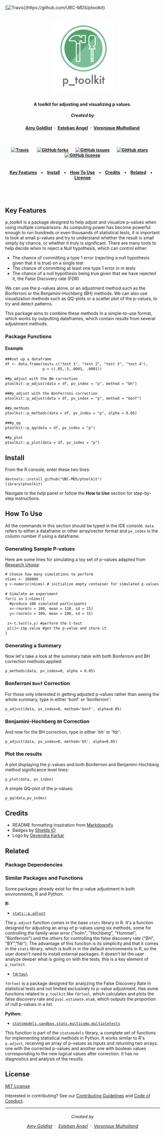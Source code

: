 [![Travis](https://img.shields.io/travis/UBC-MDS/ptoolkit.svg?)](https://github.com/UBC-MDS/ptoolkit)

<h5 align="center">
  <br>
<img src="doc/pictures/p_toolkit_logo.png" alt="p_toolkit" width="200"></a>
<br>
</h5>

<h4 align="center">A toolkit for adjusting and visualizing p values</a>.</h4>

<h5 align="center">
Created by</a></h5>

<h4 align="center">

[Amy Goldlist](https://github.com/amygoldlist) &nbsp;&middot;&nbsp;
[Esteban Angel](https://github.com/estebanangelm) &nbsp;&middot;&nbsp;
[Veronique Mulholland](https://github.com/vmulholl)
</a></h4>

<br>
<h4 align="center">

[![Travis](https://img.shields.io/travis/UBC-MDS/ptoolkit.svg?style=social)](https://github.com/UBC-MDS/ptoolkit)
&nbsp;&nbsp;&nbsp;&nbsp;&nbsp;&nbsp;
[![GitHub forks](https://img.shields.io/github/forks/UBC-MDS/ptoolkit.svg?style=social)](https://github.com/UBC-MDS/ptoolkit/network)&nbsp;&nbsp;&nbsp;&nbsp;&nbsp;&nbsp;
[![GitHub issues](https://img.shields.io/github/issues/UBC-MDS/ptoolkit.svg?style=social)](https://github.com/UBC-MDS/ptoolkit/issues)&nbsp;&nbsp;&nbsp;&nbsp;&nbsp;&nbsp;
[![GitHub stars](https://img.shields.io/github/stars/UBC-MDS/ptoolkit.svg?style=social)](https://github.com/UBC-MDS/ptoolkit/stargazers)&nbsp;&nbsp;&nbsp;&nbsp;&nbsp;&nbsp;
[![GitHub license](https://img.shields.io/github/license/UBC-MDS/ptoolkit.svg?style=social)](https://github.com/UBC-MDS/ptoolkit/blob/master/LICENSE)
</a></h4>


<h1></h1>
<h4 align="center">
  <a href="#key-features">Key Features</a> &nbsp;&nbsp;&nbsp;•&nbsp;&nbsp;&nbsp;
  <a href="#install">Install</a> &nbsp;&nbsp;&nbsp;•&nbsp;&nbsp;&nbsp;
  <a href="#how-to-use">How To Use</a> &nbsp;&nbsp;&nbsp;•&nbsp;&nbsp;&nbsp;
  <a href="#credits">Credits</a> &nbsp;&nbsp;&nbsp;•&nbsp;&nbsp;&nbsp;
  <a href="#related">Related</a> &nbsp;&nbsp;&nbsp;•&nbsp;&nbsp;&nbsp;
  <a href="#license">License</a>
</h4>
<h1></h1>

<br>

## Key Features

p_toolkit is a package designed to help adjust and visualize p-values when using multiple comparisons.  As computing power has become powerful enough to run hundreds or even thousands of statistical tests, it is important to look at small p-values and try to understand whether the result is small simply by chance, or whether it truly is significant.  There are many tools to help decide when to reject a Null hypothesis, which can control either:

*  The chance of committing a type 1 error (rejecting a null hypothesis given that it is true) on a single test
* The chance of committing at least one type 1 error in *m* tests
* The chance of a null hypothesis being true given that we have rejected it, the False Discovery rate (FDR)

We can use the p-values alone, or an adjustment method such as the Bonferroni  or the Benjamini-Hochberg (BH) methods.  We can also use visualization methods such as QQ-plots or a scatter plot of the p-values, to try and detect patterns.

This package aims to combine these methods in a simple-to-use format, which works by outputting dataframes, which contain results from several adjustment methods.

### Package Functions


#### Example
```{R}
###set up a dataframe
df <- data.frame(test= c("test 1", "test 2", "test 3", "test 4"),
                 p = c(.05,.5,.0001, .0001))

##p_adjust with the BH correction
ptoolkit::p_adjust(data = df, pv_index = "p", method = "bh")

###p_adjust with the Bonferroni correction
ptoolkit::p_adjust(data = df, pv_index = "p", method = "bonf")

##p_methods
ptoolkit::p_methods(data = df, pv_index = "p", alpha = 0.05)

###p_qq
ptoolkit::p_qq(data = df, pv_index = "p")

##p_plot
ptoolkit::p_plot(data = df, pv_index = "p")
```


## Install

From the R console, enter these two lines:
```
devtools::install_github("UBC-MDS/ptoolkit")
library(ptoolkit)
```
Navigate to the *help* panel or follow the **How to Use** section for step-by-step instructions.

## How To Use

All the commands in this section should be typed in the IDE console. `data` refers to either a dataframe or other array/vector format and `pv_index` is the column number if using a dataframe.

### Generating Sample P-values
Here are some lines for simulating a toy set of p-values adapted from [Research Utopia](https://researchutopia.wordpress.com/2013/11/10/understanding-p-values-via-simulations/):

```
# Choose how many simulations to perform
nSims <- 100000
p <-numeric(nSims) # initialize empty container for simulated p-values

# Simulate an experiment
for(i in 1:nSims){
  #produce 100 simulated participants
  x<-rnorm(n = 100, mean = 110, sd = 15)
  y<-rnorm(n = 100, mean = 100, sd = 15)

 z<-t.test(x,y) #perform the t-test
 p[i]<-z$p.value #get the p-value and store it
}
```

### Generating a Summary

Now let's take a look at the summary table with both Bonferroni and BH correction methods applied:

```
p_methods(data, pv_index=0, alpha = 0.05)
```

### Bonferroni `Bonf` Correction

For those only interested in getting adjusted p-values rather than seeing the whole summary, type in either 'bonf' or 'bonferroni':

```
p_adjust(data, pv_index=0, method='bonf', alpha=0.05)
```

### Benjamini-Hochberg `BH` Correction

And now for the BH correction, type in either 'bh' or 'fdr':

```
p_adjust(data, pv_index=0, method='bh', alpha=0.05)
```
### Plot the results

A plot displaying the p-values and both Bonferroni and Benjamini-Hochberg method significance level lines:

```
p_plot(data, pv_index)
```
A simple QQ-plot of the p-values:
```
p_qq(data,pv_index)
```



## Credits

* README formatting inspiration from  [Markdownify](https://github.com/amitmerchant1990/electron-markdownify/blob/master/README.md#key-features)
* Badges by [Shields IO](https://shields.io/)
* Logo by [Devendra Karkar](https://www.iconfinder.com/dev-patel)


## Related

### Package Dependencies

### Similar Packages and Functions

Some packages already exist for the p-value adjustment in both environments, R and Python:

**R:**

* [`stats::p.adjust`](https://www.rdocumentation.org/packages/stats/versions/3.4.3)

The `p.adjust` function comes in the base `stats` library in R. It's a function designed for adjusting an array of p-values using six methods, some for controlling the family-wise error ("holm", "Hochberg", "Hommel", "Bonferroni") and the others for controlling the false discovery rate ("BH", "BY","fdr"). The advantage of this function is its simplicity and that it comes in the `stats` library, which is built in in the default environments in R, so the user doesn't need to install external packages. It doesn't let the user analyze deeper what is going on with the tests; this is a key element of `p_toolkit`.

* [`fdrtool`](https://www.rdocumentation.org/packages/fdrtool/versions/1.2.15)

`fdrtool` is a package designed for analyzing the False Discovery Rate in statistical tests and not limited exclusively to p-value adjustment. Has some functions related to `p_toolkit` like `fdrtool`, which calculates and plots the false discovery rate and `pval.estimate.eta0`, which outputs the proportion of null p-values in a list.


**Python:**

* [`statsmodels.sandbox.stats.multicomp.multipletests`](http://www.statsmodels.org/devel/generated/statsmodels.sandbox.stats.multicomp.multipletests.html#statsmodels.sandbox.stats.multicomp.multipletests)

This function is part of the `statsmodels` library, a complete set of functions for implementing statistical methods in Python. It works similar to R's `p.adjust`, receiving an array of p-values as inputs and returning two arrays: one with the corrected p-values and another one with boolean values corresponding to the new logical values after correction. It has no diagnostics and analysis of the results.

## License

[MIT License](https://github.com/UBC-MDS/p_toolkit_R/blob/master/LICENSE)

Interested in contributing?
See our [Contributing Guidelines](https://github.com/UBC-MDS/p_toolkit_R/blob/master/CONTRIBUTING.md) and [Code of Conduct](https://github.com/UBC-MDS/p_toolkit_R/blob/master/Conduct.md).

---
<h6 align="center">
Created by

[Amy Goldlist](https://github.com/amygoldlist) &nbsp;&middot;&nbsp;
[Esteban Angel](https://github.com/estebanangelm) &nbsp;&middot;&nbsp;
[Veronique Mulholland](https://github.com/vmulholl)
</a></h4>

